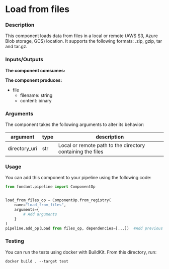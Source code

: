 # Load from files

### Description
This component loads data from files in a local or remote (AWS S3, Azure Blob storage, GCS) 
location. It supports the following formats: .zip, gzip, tar and tar.gz.


### Inputs/Outputs

**The component comsumes:**

**The component produces:**
- file
  - filename: string
  - content: binary

### Arguments

The component takes the following arguments to alter its behavior:

| argument | type | description |
| -------- | ---- | ----------- |
| directory_uri | str | Local or remote path to the directory containing the files |

### Usage

You can add this component to your pipeline using the following code:

```python
from fondant.pipeline import ComponentOp


load_from_files_op = ComponentOp.from_registry(
    name="load_from_files",
    arguments={
        # Add arguments
    }
)
pipeline.add_op(Load from files_op, dependencies=[...])  #Add previous component as dependency
```

### Testing

You can run the tests using docker with BuildKit. From this directory, run:
```
docker build . --target test
```